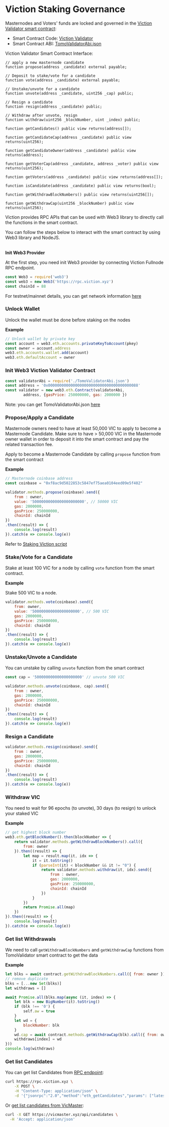 # Viction Staking Governance

Masternodes and Voters' funds are locked and governed in the [Viction Validator smart contract](https://vicscan.xyz/address/0x0000000000000000000000000000000000000088):

* Smart Contract Code: [Viction Validator](https://github.com/BuildOnViction/tomomaster/blob/master/contracts/TomoValidator.sol)
* Smart Contract ABI: [TomoValidatorAbi.json](https://raw.githubusercontent.com/Viction/tomomaster/master/abis/TomoValidatorAbi.json)

Viction Validator Smart Contract Interface:

```solidity
// apply a new masternode candidate
function propose(address _candidate) external payable;

// Deposit to stake/vote for a candidate
function vote(address _candidate) external payable;

// Unstake/unvote for a candidate
function unvote(address _candidate, uint256 _cap) public;

// Resign a candidate
function resign(address _candidate) public;

// Withdraw after unvote, resign
function withdraw(uint256 _blockNumber, uint _index) public;

function getCandidates() public view returns(address[]);

function getCandidateCap(address _candidate) public view returns(uint256);

function getCandidateOwner(address _candidate) public view returns(address);

function getVoterCap(address _candidate, address _voter) public view returns(uint256);

function getVoters(address _candidate) public view returns(address[]);

function isCandidate(address _candidate) public view returns(bool);

function getWithdrawBlockNumbers() public view returns(uint256[]);

function getWithdrawCap(uint256 _blockNumber) public view returns(uint256);
```

Viction provides RPC APIs that can be used with Web3 library to directly call the functions in the smart contract.

You can follow the steps below to interact with the smart contract by using Web3 library and NodeJS.

\
**Init Web3 Provider**

At the first step, you need init Web3 provider by connecting Viction Fullnode RPC endpoint.

```javascript
const Web3 = require('web3')
const web3 = new Web3('https://rpc.viction.xyz')
const chainId = 88
```

For testnet/mainnet details, you can get network information [here](../working-with-Viction)

### Unlock Wallet <a href="#unlock-wallet" id="unlock-wallet"></a>

Unlock the wallet must be done before staking on the nodes

**Example**

```javascript
// Unlock wallet by private key
const account = web3.eth.accounts.privateKeyToAccount(pkey)
const owner = account.address
web3.eth.accounts.wallet.add(account)
web3.eth.defaultAccount = owner
```

### Init Web3 Viction Validator Contract <a href="#init-web3-Viction-validator-contract" id="init-web3-Viction-validator-contract"></a>

```javascript
const validatorAbi = require('./TomoValidatorAbi.json')
const address = '0x0000000000000000000000000000000000000088'
const validator = new web3.eth.Contract(validatorAbi,
        address, {gasPrice: 250000000, gas: 2000000 })
```

Note: you can get TomoValidatorAbi.json [here](https://raw.githubusercontent.com/Viction/tomomaster/master/abis/TomoValidatorAbi.json)

### Propose/Apply a Candidate <a href="#proposeapply-a-candidate" id="proposeapply-a-candidate"></a>

Masternode owners need to have at least 50,000 VIC to apply to become a Masternode Candidate. Make sure to have > 50,000 VIC in the Masternode owner wallet in order to deposit it into the smart contract and pay the related transaction fee.

Apply to become a Masternode Candidate by calling `propose` function from the smart contract

**Example**

```javascript
// Masternode coinbase address
const coinbase = "0xf8ac9d5022853c5847ef75aea0104eed09e5f402"

validator.methods.propose(coinbase).send({
    from : owner,
    value: '50000000000000000000000', // 50000 VIC
    gas: 2000000,
    gasPrice: 250000000,
    chainId: chainId
})
.then((result) => {
    console.log(result)
}).catch(e => console.log(e))
```

Refer to [Staking Viction script](https://gist.github.com/thanhson1085/7a6471ea0d6c0d6321a0454789d6266c)

### Stake/Vote for a Candidate <a href="#stakevote-a-candidate" id="stakevote-a-candidate"></a>

Stake at least 100 VIC for a node by calling `vote` function from the smart contract.

**Example**

Stake 500 VIC to a node.

```javascript
validator.methods.vote(coinbase).send({
    from: owner,
    value: '500000000000000000000', // 500 VIC
    gas: 2000000,
    gasPrice: 250000000,
    chainId: chainId
})
.then((result) => {
    console.log(result)
}).catch(e => console.log(e))
```

### Unstake/Unvote a Candidate <a href="#unstakeunvote-a-candidate" id="unstakeunvote-a-candidate"></a>

You can unstake by calling `unvote` function from the smart contract

```javascript
const cap = '500000000000000000000' // unvote 500 VIC

validator.methods.unvote(coinbase, cap).send({
    from : owner,
    gas: 2000000,
    gasPrice: 250000000,
    chainId: chainId
})
.then((result) => {
    console.log(result)
}).catch(e => console.log(e))
```

### Resign a Candidate <a href="#resign-a-candidate" id="resign-a-candidate"></a>

```javascript
validator.methods.resign(coinbase).send({
    from : owner,
    gas: 2000000,
    gasPrice: 250000000,
    chainId: chainId
})
.then((result) => {
    console.log(result)
}).catch(e => console.log(e))
```

### Withdraw VIC <a href="#withdraw-tomo" id="withdraw-tomo"></a>

You need to wait for 96 epochs (to unvote), 30 days (to resign) to unlock your staked VIC

**Example**

```javascript
// get highest block number
web3.eth.getBlockNumber().then(blockNumber => {
    return validator.methods.getWithdrawBlockNumbers().call({
        from: owner
    }).then((result) => {
        let map = result.map(it, idx => {
            it = it.toString()
            if (parseInt(it) < blockNumber && it != "0") {
                return validator.methods.withdraw(it, idx).send({
                    from : owner,
                    gas: 2000000,
                    gasPrice: 250000000,
                    chainId: chainId
                })
            }
        })
        return Promise.all(map)
    })
}).then((result) => {
    console.log(result)
}).catch(e => console.log(e))
```

### Get list Withdrawals <a href="#get-list-withdrawals" id="get-list-withdrawals"></a>

We need to call `getWithdrawBlockNumbers` and `getWithdrawCap` functions from TomoValidator smart contract to get the data

**Example**

```javascript
let blks = await contract.getWithdrawBlockNumbers.call({ from: owner })
// remove duplicate
blks = [...new Set(blks)]
let withdraws = []

await Promise.all(blks.map(async (it, index) => {
    let blk = new BigNumber(it).toString()
    if (blk !== '0') {
        self.aw = true
    }
    let wd = {
        blockNumber: blk
    }
    wd.cap = await contract.methods.getWithdrawCap(blk).call({ from: owner })
    withdraws[index] = wd
}))
console.log(withdraws)
```

### Get list Candidates <a href="#get-list-candidates" id="get-list-candidates"></a>

You can get list Candidates from [RPC endpoint](https://apidocs.tomochain.com/?shell#eth\_getcandidates):

```bash
curl https://rpc.viction.xyz \
    -X POST \
    -H "Content-Type: application/json" \
    -d '{"jsonrpc":"2.0","method":"eth_getCandidates","params": ["latest"],"id":1}'
```

Or [get list candidates from VicMaster](https://apidocs.tomochain.com/?shell#tomomaster-apis-candidates):

```bash
curl -X GET https://vicmaster.xyz/api/candidates \
  -H 'Accept: application/json'
```
